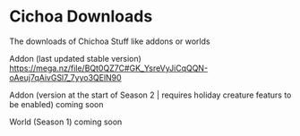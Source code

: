 # Cichoa Downloads
The downloads of Chichoa Stuff like addons or worlds

Addon (last updated stable version)
https://mega.nz/file/BQt0QZ7C#GK_YsreVyJiCqQQN-oAeuj7qAivGSl7_7yyo3QElN90

Addon (version at the start of Season 2 | requires holiday creature featurs to be enabled)
coming soon

World (Season 1)
coming soon

